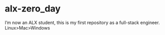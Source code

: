 # alx-zero_day
I’m now an ALX student, this is my first repository as a full-stack engineer. 
Linux>Mac>Windows
